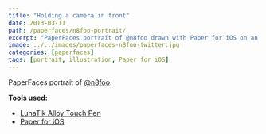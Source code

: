 ```yaml
---
title: "Holding a camera in front"
date: 2013-03-11
path: /paperfaces/n8foo-portrait/
excerpt: "PaperFaces portrait of @n8foo drawn with Paper for iOS on an iPad."
image: ../../images/paperfaces-n8foo-twitter.jpg
categories: [paperfaces]
tags: [portrait, illustration, Paper for iOS]
---
```


PaperFaces portrait of [@n8foo](https://twitter.com/n8foo).

**Tools used:**

- [LunaTik Alloy Touch Pen](https://www.amazon.com/gp/product/B00821TR7G/ref=as_li_ss_tl?ie=UTF8&tag=mademist-20&linkCode=as2&camp=1789&creative=390957&creativeASIN=B00821TR7G)
- [Paper for iOS](https://paper.bywetransfer.com/)
